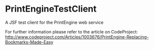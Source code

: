 # PrintEngineTestClient
A JSF test client for the PrintEngine web service

For further information please refer to the article on CodeProject:<br/>
http://www.codeproject.com/Articles/1003676/PrintEngine-Replacing-Bookmarks-Made-Easy
